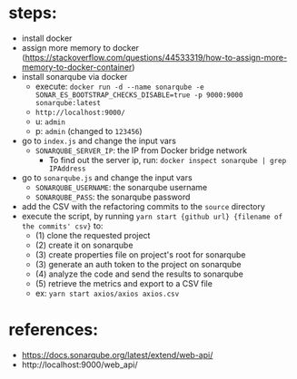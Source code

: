 # steps:

- install docker
- assign more memory to docker (https://stackoverflow.com/questions/44533319/how-to-assign-more-memory-to-docker-container)
- install sonarqube via docker
  - execute: `docker run -d --name sonarqube -e SONAR_ES_BOOTSTRAP_CHECKS_DISABLE=true -p 9000:9000 sonarqube:latest`
  - `http://localhost:9000/`
  - u: `admin`
  - p: `admin` (changed to `123456`)
- go to `index.js` and change the input vars
  - `SONARQUBE_SERVER_IP`: the IP from Docker bridge network
    - To find out the server ip, run: `docker inspect sonarqube | grep IPAddress`
- go to `sonarqube.js` and change the input vars
  - `SONARQUBE_USERNAME`: the sonarqube username
  - `SONARQUBE_PASS`: the sonarqube password
- add the CSV with the refactoring commits to the `source` directory
- execute the script, by running `yarn start {github url} {filename of the commits' csv}` to:
  - (1) clone the requested project
  - (2) create it on sonarqube
  - (3) create properties file on project's root for sonarqube
  - (3) generate an auth token to the project on sonarqube
  - (4) analyze the code and send the results to sonarqube
  - (5) retrieve the metrics and export to a CSV file
  - ex: `yarn start axios/axios axios.csv`
  
# references:

- https://docs.sonarqube.org/latest/extend/web-api/
- http://localhost:9000/web_api/